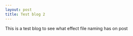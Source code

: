 ```yaml
---
layout: post
title: Test blog 2
---
```


This is a test blog to see what effect file naming has on post
